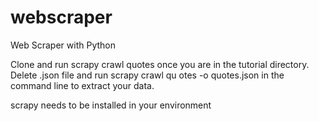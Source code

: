 # webscraper
Web Scraper with Python

Clone and run scrapy crawl quotes once you are in the tutorial directory. Delete .json file and run scrapy crawl qu
otes -o quotes.json in the command line to extract your data. 

scrapy needs to be installed in your environment 
